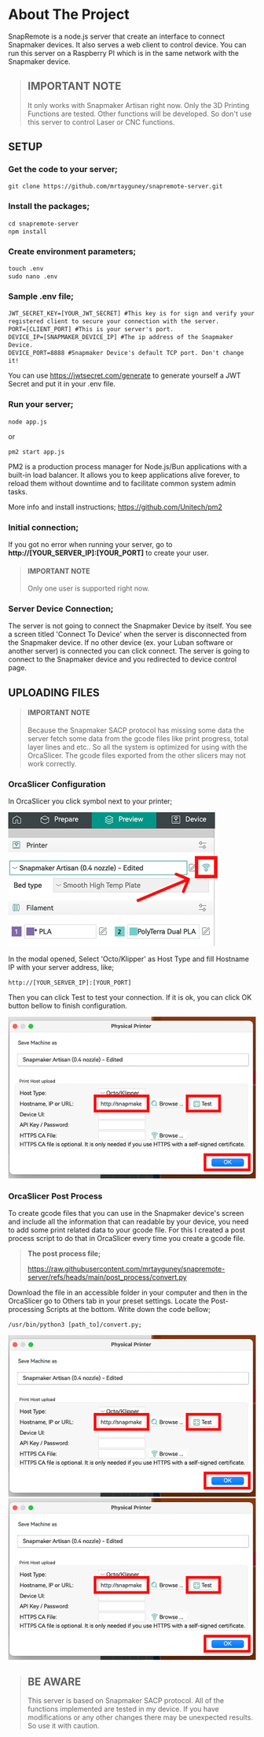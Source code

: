 # About The Project

SnapRemote is a node.js server that create an interface to connect Snapmaker devices. It also serves a web client to
control device. You can run this server on a Raspberry PI which is in the same network with the Snapmaker device.


> ## IMPORTANT NOTE
> It only works with Snapmaker Artisan right now. Only the 3D Printing Functions are tested. Other functions will be
> developed. So don't use this server to control Laser or CNC functions.

## SETUP

### Get the code to your server;

```
git clone https://github.com/mrtayguney/snapremote-server.git
```

### Install the packages;

```
cd snapremote-server
npm install
```

### Create environment parameters;

```
touch .env
sudo nano .env
```

### Sample .env file;

```
JWT_SECRET_KEY=[YOUR_JWT_SECRET] #This key is for sign and verify your registered client to secure your connection with the server.
PORT=[CLIENT_PORT] #This is your server's port.
DEVICE_IP=[SNAPMAKER_DEVICE_IP] #The ip address of the Snapmaker Device.
DEVICE_PORT=8888 #Snapmaker Device's default TCP port. Don't change it!
```

You can use https://jwtsecret.com/generate to generate yourself a JWT Secret and put it in your .env file.

### Run your server;

```
node app.js
```

or

```
pm2 start app.js
```

PM2 is a production process manager for Node.js/Bun applications with a built-in load balancer. It allows you to keep
applications alive forever, to reload them without downtime and to facilitate common system admin tasks.

More info and install instructions; https://github.com/Unitech/pm2

### Initial connection;

If you got no error when running your server, go to **http://[YOUR_SERVER_IP]:[YOUR_PORT]** to create your user.

> #### IMPORTANT NOTE
> Only one user is supported right now.

### Server Device Connection;

The server is not going to connect the Snapmaker Device by itself. You see a screen titled 'Connect To Device' when the
server is disconnected from the Snapmaker device. If no other device (ex. your Luban software or another server) is
connected you can
click connect. The server is going to connect to the Snapmaker device and you redirected to device control page.

## UPLOADING FILES

> #### IMPORTANT NOTE
> Because the Snapmaker SACP protocol has missing some data the server fetch some data from the gcode files like print
> progress, total layer lines and etc.. So all the system is optimized for using with the OrcaSlicer. The gcode files
> exported from the other slicers may not work correctly.

### OrcaSlicer Configuration

In OrcaSlicer you click symbol next to your printer;

![orca connection](https://raw.githubusercontent.com/mrtayguney/snapremote-server/refs/heads/main/src/readme/orca-connect.png "Logo Title Text 1")

In the modal opened, Select 'Octo/Klipper' as Host Type and fill Hostname IP with your server address, like;

```
http://[YOUR_SERVER_IP]:[YOUR_PORT]
```

Then you can click Test to test your connection. If it is ok, you can click OK button bellow to finish configuration.

![orca connection configuration](https://raw.githubusercontent.com/mrtayguney/snapremote-server/refs/heads/main/src/readme/orca-connect2.png "Logo Title Text 1")

### OrcaSlicer Post Process

To create gcode files that you can use in the Snapmaker device's screen and include all the information that can
readable by your device, you need to add some print related data to your gcode file. For this I created a post process
script to do that in OrcaSlicer every time you create a gcode file.

> **The post process file;**
> 
> https://raw.githubusercontent.com/mrtayguney/snapremote-server/refs/heads/main/post_process/convert.py

Download the file in an accessible folder in your computer and then in the OrcaSlicer go to Others tab in your preset settings. Locate the Post-processing Scripts at the bottom. Write down the code bellow;

```
/usr/bin/python3 [path_to]/convert.py;
```

![orca connection configuration](https://raw.githubusercontent.com/mrtayguney/snapremote-server/refs/heads/main/src/readme/orca-connect2.png "Logo Title Text 1")
![orca connection configuration](https://raw.githubusercontent.com/mrtayguney/snapremote-server/refs/heads/main/src/readme/orca-connect2.png "Logo Title Text 1")





> ## BE AWARE
> This server is based on Snapmaker SACP protocol. All of the functions implemented are tested in my device. If you have
> modifications or any other changes there may be unexpected results. So use it with caution.
